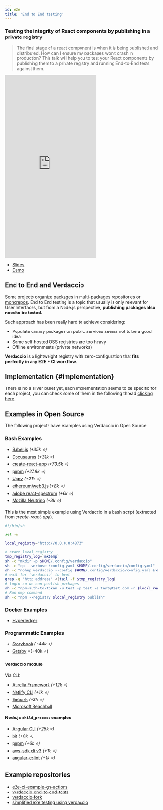 ```yaml
---
id: e2e
title: 'End to End testing'
---
```


### Testing the integrity of React components by publishing in a private registry

> The final stage of a react component is when it is being published and distributed. How can I ensure my packages won’t crash in production? This talk will help you to test your React components by publishing them to a private registry and running End-to-End tests against them.

<iframe width="300" height="600" src="https://www.youtube.com/embed/bRKZbrlQqLY" title="YouTube video player" frameborder="0" allow="accelerometer; autoplay; clipboard-write; encrypted-media; gyroscope; picture-in-picture" allowfullscreen></iframe>

- [Slides](https://docs.google.com/presentation/d/1a2xkqj1KlUayR1Bva1bVYvavwOPVuLplxFtup9MI_U4/edit?usp=sharing)
- [Demo](https://github.com/juanpicado/verdaccio-end-to-end-tests)

## End to End and Verdaccio

Some projects organize packages in multi-packages repositories or [monorepos](https://github.com/babel/babel/blob/master/doc/design/monorepo.md). End to End testing is a topic that usually is only relevant for User Interfaces, but from a Node.js perspective, **publishing packages also need to be tested**.

Such approach has been really hard to achieve considering:

- Populate canary packages on public services seems not to be a good idea
- Some self-hosted OSS registries are too heavy
- Offline environments (private networks)

**Verdaccio** is a lightweight registry with zero-configuration that **fits perfectly in any E2E + CI workflow**.

## Implementation {#implementation}

There is no a silver bullet yet, each implementation seems to be specific for each project, you can check some of them in
the following thread [clicking here](https://stackoverflow.com/a/50222427/308341).

## Examples in Open Source

The following projects have examples using Verdaccio in Open Source

### Bash Examples

- [Babel.js](https://github.com/babel/babel) _(+35k ⭐️)_
- [Docusaurus](https://github.com/facebook/docusaurus) _(+31k ⭐️)_
- [create-react-app](https://github.com/facebook/create-react-app/blob/master/CONTRIBUTING.md#contributing-to-e2e-end-to-end-tests) _(+73.5k ⭐️)_
- [pnpm](https://github.com/pnpm/pnpm) _(+27.8k ⭐️)_
- [Uppy](https://github.com/transloadit/uppy) _(+21k ⭐️)_
- [ethereum/web3.js](https://github.com/ethereum/web3.js) _(+8k ⭐️)_
- [adobe react-spectrum](https://github.com/adobe/react-spectrum/pull/2432) _(+6k ⭐️)_
- [Mozilla Neutrino](https://github.com/neutrinojs/neutrino) _(+3k ⭐️)_

This is the most simple example using Verdaccio in a bash script (extracted from _create-react-app_).

```bash
#!/bin/sh

set -e

local_registry="http://0.0.0.0:4873"

# start local registry
tmp_registry_log=`mktemp`
sh -c "mkdir -p $HOME/.config/verdaccio"
sh -c "cp --verbose /config.yaml $HOME/.config/verdaccio/config.yaml"
sh -c "nohup verdaccio --config $HOME/.config/verdaccio/config.yaml &>$tmp_registry_log &"
# wait for `verdaccio` to boot
grep -q 'http address' <(tail -f $tmp_registry_log)
# login so we can publish packages
sh -c "npm-auth-to-token -u test -p test -e test@test.com -r $local_registry"
# Run nmp command
sh -c "npm --registry $local_registry publish"
```

### Docker Examples

- [Hyperledger](https://github.com/hyperledger/fabric-chaincode-node)

### Programmatic Examples

- [Storybook](https://github.com/storybooks/storybook) _(+44k ⭐️)_
- [Gatsby](https://github.com/gatsbyjs/gatsby) \*(+40k ⭐️)

#### Verdaccio module

Via CLI:

- [Aurelia Framework](https://github.com/aurelia) _(+12k ⭐️)_
- [Netlify CLI](https://github.com/netlify/cli) _(+1k ⭐️)_
- [Embark](https://embark.status.im/) _(+3k ⭐️)_
- [Microsoft Beachball](https://github.com/microsoft/beachball)

#### Node.js `child_process` examples

- [Angular CLI](https://github.com/angular/angular-cli) _(+25k ⭐️)_
- [bit](https://github.com/teambit/bit) _(+6k ⭐️)_
- [pnpm](https://github.com/pnpm/pnpm) _(+6k ⭐️)_
- [aws-sdk cli v3](https://github.com/aws/aws-sdk-js-v3) _(+1k ⭐️)_
- [angular-eslint](https://github.com/angular-eslint/angular-eslint) _(+1k ⭐️)_

## Example repositories

- [e2e-ci-example-gh-actions](https://github.com/juanpicado/e2e-ci-example-gh-actions)
- [verdaccio-end-to-end-tests](https://github.com/juanpicado/verdaccio-end-to-end-tests)
- [verdaccio-fork](https://github.com/juanpicado/verdaccio-fork)
- [simplified e2e testing using verdaccio](https://github.com/rluvaton/e2e-verdaccio-example)
